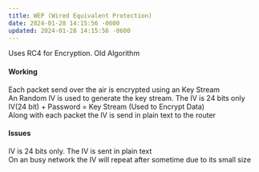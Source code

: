 ```yaml
---
title: WEP (Wired Equivalent Protection)
date: 2024-01-28 14:15:56 -0600
updated: 2024-01-28 14:15:56 -0600
---
```


Uses RC4 for Encryption. Old Algorithm

#### Working  
Each packet send over the air is encrypted using an Key Stream  
An Random IV is used to generate the key stream. The IV is 24 bits only  
IV(24 bit) + Password = Key Stream (Used to Encrypt Data)  
Along with each packet the IV is send in plain text to the router

#### Issues
IV is 24 bits only. The IV is sent in plain text  
On an busy network the IV will repeat after sometime due to its small size
